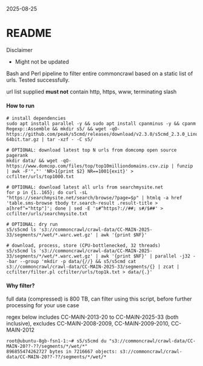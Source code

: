 2025-08-25

# README

Disclaimer
 - Might not be updated

Bash and Perl pipeline to filter entire commoncrawl based on a static list of urls. Tested successfully.

url list supplied **must not** contain http, https, www, terminating slash

#### How to run

```
# install dependencies
sudo apt install parallel -y && sudo apt install cpanminus -y && cpanm Regexp::Assemble && mkdir s5/ && wget -qO- https://github.com/peak/s5cmd/releases/download/v2.3.0/s5cmd_2.3.0_Linux-64bit.tar.gz | tar -xzf - -C s5/

# OPTIONAL: download latest top N urls from domcomp open source pagerank
mkdir data/ && wget -qO- https://www.domcop.com/files/top/top10milliondomains.csv.zip | funzip | awk -F'","' 'NR>1{print $2} NR==1001{exit}' > ccfilter/urls/top1000.txt

# OPTIONAL: download latest all urls from searchmysite.net
for p in {1..165}; do curl -sL "https://searchmysite.net/search/browse/?page=$p" | htmlq -a href 'table.sms-browse tbody tr.search-result .result-title > a[href^="http"]'; done | sed -E 's#^https?://##; s#/$##' > ccfilter/urls/searchmysite.txt

# OPTIONAL: dry run
s5/s5cmd ls 's3://commoncrawl/crawl-data/CC-MAIN-2025-33/segments/*/wet/*.warc.wet.gz' | awk '{print $NF}'

# download, process, store (CPU-bottlenecked, 32 threads)
s5/s5cmd ls 's3://commoncrawl/crawl-data/CC-MAIN-2025-33/segments/*/wet/*.warc.wet.gz' | awk '{print $NF}' | parallel -j32 --bar --group 'mkdir -p data/{//} && s5/s5cmd cat s3://commoncrawl/crawl-data/CC-MAIN-2025-33/segments/{} | zcat | ccfilter/filter.pl ccfilter/urls/top1k.txt > data/{.}'
```

#### Why filter?

full data (compressed) is 800 TB, can filter using this script, before further processing for your use case

regex below includes CC-MAIN-2013-20 to CC-MAIN-2025-33 (both inclusive), excludes CC-MAIN-2008-2009, CC-MAIN-2009-2010, CC-MAIN-2012

```
root@ubuntu-8gb-fsn1-1:~# s5/s5cmd du "s3://commoncrawl/crawl-data/CC-MAIN-20??-??/segments/*/wet/*"
896855474262727 bytes in 7216667 objects: s3://commoncrawl/crawl-data/CC-MAIN-20??-??/segments/*/wet/*
```